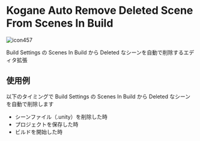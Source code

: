 # Kogane Auto Remove Deleted Scene From Scenes In Build

![icon457](https://user-images.githubusercontent.com/6134875/187419014-c6d7a698-0258-4c9a-915a-33a6a0fca8fe.gif)

Build Settings の Scenes In Build から Deleted なシーンを自動で削除するエディタ拡張

## 使用例

以下のタイミングで Build Settings の Scenes In Build から Deleted なシーンを自動で削除します

* シーンファイル（.unity）を削除した時
* プロジェクトを保存した時
* ビルドを開始した時